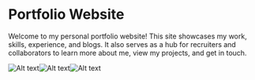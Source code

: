# Portfolio Website

Welcome to my personal portfolio website! This site showcases my work, skills, experience, and blogs. It also serves as a hub for recruiters and collaborators to learn more about me, view my projects, and get in touch.


<!-- to do
- fix project description -->
![Alt text](image.png)![Alt text](image.png)![Alt text](image.png)